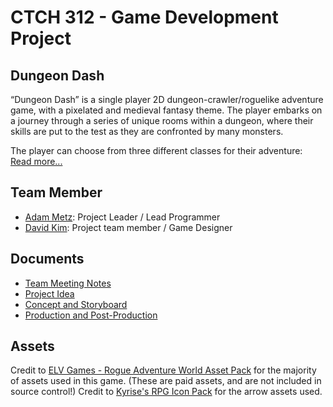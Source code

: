 # CTCH 312 - Game Development Project

## Dungeon Dash
“Dungeon Dash” is a single player 2D dungeon-crawler/roguelike adventure game, with a pixelated and medieval fantasy theme. The player embarks on a journey through a series of unique rooms within a dungeon, where their skills are put to the test as they are confronted by many monsters. 

The player can choose from three different classes for their adventure: [Read more...](/Documents/README.md) 

## Team Member
- [Adam Metz](https://github.com/AdamMetz): Project Leader / Lead Programmer
- [David Kim](https://github.com/dav1dk1m): Project team member / Game Designer

## Documents
- [Team Meeting Notes](/Documents/MeetingNotes.md)
- [Project Idea](/Documents/README.md)
- [Concept and Storyboard](/Documents/Dungeon%20Dash%20-%20Concept%20and%20Storyboard.pdf)
- [Production and Post-Production](/Documents/Dungeon%20Dash%20-%20Production%20and%20Post-Production.pdf)


## Assets

Credit to [ELV Games - Rogue Adventure World Asset Pack](https://elvgames.itch.io/rogue-adventure-world) for the majority of assets used in this game. (These are paid assets, and are not included in source control!)
Credit to [Kyrise's RPG Icon Pack](https://kyrise.itch.io/kyrises-free-16x16-rpg-icon-pack) for the arrow assets used.